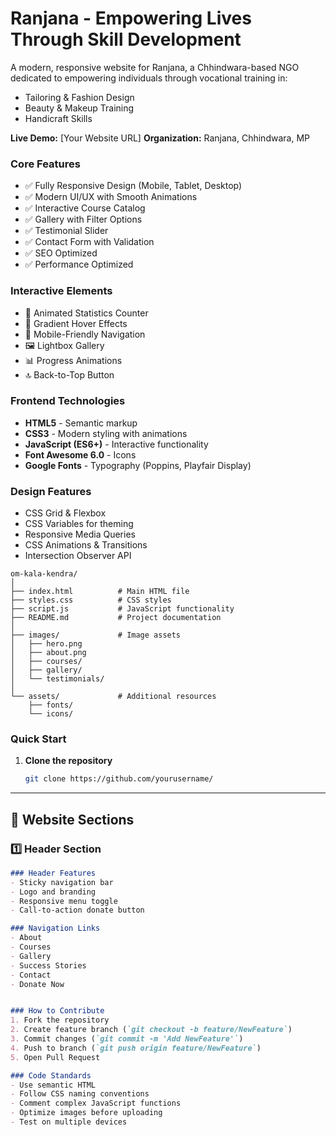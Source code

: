 ﻿# Ranjana - Empowering Lives Through Skill Development

A modern, responsive website for Ranjana, a Chhindwara-based NGO dedicated to empowering individuals through vocational training in:
- Tailoring & Fashion Design
- Beauty & Makeup Training
- Handicraft Skills

**Live Demo:** [Your Website URL]
**Organization:** Ranjana, Chhindwara, MP

### Core Features
- ✅ Fully Responsive Design (Mobile, Tablet, Desktop)
- ✅ Modern UI/UX with Smooth Animations
- ✅ Interactive Course Catalog
- ✅ Gallery with Filter Options
- ✅ Testimonial Slider
- ✅ Contact Form with Validation
- ✅ SEO Optimized
- ✅ Performance Optimized

### Interactive Elements
- 🎯 Animated Statistics Counter
- 🎨 Gradient Hover Effects
- 📱 Mobile-Friendly Navigation
- 🖼️ Lightbox Gallery
- 📊 Progress Animations
- 🔝 Back-to-Top Button

### Frontend Technologies
- **HTML5** - Semantic markup
- **CSS3** - Modern styling with animations
- **JavaScript (ES6+)** - Interactive functionality
- **Font Awesome 6.0** - Icons
- **Google Fonts** - Typography (Poppins, Playfair Display)

### Design Features
- CSS Grid & Flexbox
- CSS Variables for theming
- Responsive Media Queries
- CSS Animations & Transitions
- Intersection Observer API

```
om-kala-kendra/
│
├── index.html          # Main HTML file
├── styles.css          # CSS styles
├── script.js           # JavaScript functionality
├── README.md           # Project documentation
│
├── images/             # Image assets
│   ├── hero.png
│   ├── about.png
│   ├── courses/
│   ├── gallery/
│   └── testimonials/
│
└── assets/             # Additional resources
    ├── fonts/
    └── icons/
````
### Quick Start

1. **Clone the repository**
   ```bash
   git clone https://github.com/yourusername/
   ```

   
---

## 📑 Website Sections

### 1️⃣ Header Section
```markdown
### Header Features
- Sticky navigation bar
- Logo and branding
- Responsive menu toggle
- Call-to-action donate button

### Navigation Links
- About
- Courses
- Gallery
- Success Stories
- Contact
- Donate Now


### How to Contribute
1. Fork the repository
2. Create feature branch (`git checkout -b feature/NewFeature`)
3. Commit changes (`git commit -m 'Add NewFeature'`)
4. Push to branch (`git push origin feature/NewFeature`)
5. Open Pull Request

### Code Standards
- Use semantic HTML
- Follow CSS naming conventions
- Comment complex JavaScript functions
- Optimize images before uploading
- Test on multiple devices